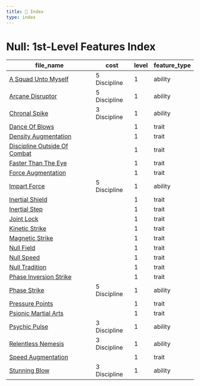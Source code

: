 ```yaml
---
title: 📑 Index
type: index
---
```


# Null: 1st-Level Features Index

| file_name                                                             | cost         | level | feature_type |
| --------------------------------------------------------------------- | ------------ | ----- | ------------ |
| [A Squad Unto Myself](../A%20Squad%20Unto%20Myself)                   | 5 Discipline | 1     | ability      |
| [Arcane Disruptor](../Arcane%20Disruptor)                             | 5 Discipline | 1     | ability      |
| [Chronal Spike](../Chronal%20Spike)                                   | 3 Discipline | 1     | ability      |
| [Dance Of Blows](../Dance%20Of%20Blows)                               |              | 1     | trait        |
| [Density Augmentation](../Density%20Augmentation)                     |              | 1     | trait        |
| [Discipline Outside Of Combat](../Discipline%20Outside%20Of%20Combat) |              | 1     | trait        |
| [Faster Than The Eye](../Faster%20Than%20The%20Eye)                   |              | 1     | trait        |
| [Force Augmentation](../Force%20Augmentation)                         |              | 1     | trait        |
| [Impart Force](../Impart%20Force)                                     | 5 Discipline | 1     | ability      |
| [Inertial Shield](../Inertial%20Shield)                               |              | 1     | trait        |
| [Inertial Step](../Inertial%20Step)                                   |              | 1     | trait        |
| [Joint Lock](../Joint%20Lock)                                         |              | 1     | trait        |
| [Kinetic Strike](../Kinetic%20Strike)                                 |              | 1     | trait        |
| [Magnetic Strike](../Magnetic%20Strike)                               |              | 1     | trait        |
| [Null Field](../Null%20Field)                                         |              | 1     | trait        |
| [Null Speed](../Null%20Speed)                                         |              | 1     | trait        |
| [Null Tradition](../Null%20Tradition)                                 |              | 1     | trait        |
| [Phase Inversion Strike](../Phase%20Inversion%20Strike)               |              | 1     | trait        |
| [Phase Strike](../Phase%20Strike)                                     | 5 Discipline | 1     | ability      |
| [Pressure Points](../Pressure%20Points)                               |              | 1     | trait        |
| [Psionic Martial Arts](../Psionic%20Martial%20Arts)                   |              | 1     | trait        |
| [Psychic Pulse](../Psychic%20Pulse)                                   | 3 Discipline | 1     | ability      |
| [Relentless Nemesis](../Relentless%20Nemesis)                         | 3 Discipline | 1     | ability      |
| [Speed Augmentation](../Speed%20Augmentation)                         |              | 1     | trait        |
| [Stunning Blow](../Stunning%20Blow)                                   | 3 Discipline | 1     | ability      |
